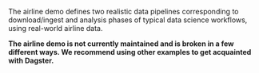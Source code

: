 The airline demo defines two realistic data pipelines corresponding to download/ingest and analysis phases of typical data science workflows, using real-world airline data.

**The airline demo is not currently maintained and is broken in a few different ways. We recommend using other examples to get acquainted with Dagster.**


